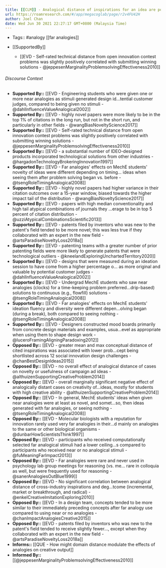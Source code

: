 ```yaml
---
title: [[CLM]] - Analogical distance of inspirations for an idea are positively related to the idea's creativity
url: https://roamresearch.com/#/app/megacoglab/page/r2v4FU42H
author: Joel Chan
date: Wed Jun 30 2021 22:27:17 GMT+0800 (Malaysia Time)
---
```


- Tags:: #analogy [[far analogies]]
- [[SupportedBy]]

    - [[EVD - Self-rated technical distance from open innovation contest problems was slightly positively correlated with submitting winning solutions - @jeppesenMarginalityProblemsolvingEffectiveness2010]]

###### Discourse Context

- **Supported By::** [[EVD - Engineering students who were given one or more near analogies as stimuli generated design id...tential customer judges, compared to being given no stimuli - @dahlInfluenceValueAnalogical2002]]
- **Supported By::** [[EVD - highly novel papers were more likely to be in the top 1% of citations in the long run, but not in the short run, and particularly in other fields - @wangBiasNoveltyScience2017]]
- **Supported By::** [[EVD - Self-rated technical distance from open innovation contest problems was slightly positively correlated with submitting winning solutions - @jeppesenMarginalityProblemsolvingEffectiveness2010]]
- **Supported By::** [[EVD - a substantial number of IDEO-designed products incorporated technological solutions from other industries - @hargadonTechnologyBrokeringInnovation1997]]
- **Supported By::** [[EVD - Far analogies' effects on MechE students' novelty of ideas were different depending on timing... ideas when seeing them after problem solving began vs. before - @tsengRoleTimingAnalogical2008]]
- **Supported By::** [[EVD - highly novel papers had higher variance in their citation outcomes over a 15-year window, biased towards the higher impact tail of the distribution - @wangBiasNoveltyScience2017]]
- **Supported By::** [[EVD - papers with high median conventionality and high tail atypical combinations of journals they ...erage to be in top 5 percent of citation distribution - @uzziAtypicalCombinationsScientific2013]]
- **Supported By::** [[EVD - patents filed by inventors who was new to the patent's field tended to be more novel; this was less true if they collaborated with an expert in the new field - @artsParadiseNoveltyLoss2018a]]
- **Supported By::** [[EVD - patenting teams with a greater number of prior patenting fields were more likely to generate patents that were technological outliers - @kneelandExploringUnchartedTerritory2020]]
- **Supported By::** [[EVD - designs that were measured during an ideation session to have come from a higher percentage o... as more original and valuable by potential customer judges - @dahlInfluenceValueAnalogical2002]]
- **Supported By::** [[EVD - Undergrad MechE students who saw near analogies (clocks) for a time-keeping problem preferred...drip-based) solutions to continuous (e.g., flowfill) solutions - @tsengRoleTimingAnalogical2008]]
- **Supported By::** [[EVD - Far analogies' effects on MechE students' ideation fluency and diversity were different depen...olving began (during a break), both compared to seeing nothing - @tsengRoleTimingAnalogical2008]]
- **Supported By::** [[EVD - Designers constructed mood boards primarily from concrete design materials and examples, usua...evel as appropriate when using them to shape design work - @luceroFramingAligningParadoxing2012]]
- **Opposed By::** [[EVD - greater mean and max conceptual distance of cited inspirations was associated with lower prob...cept being shortlisted across 12 social innovation design challenges - @chanBestDesignIdeas2015]]
- **Opposed By::** [[EVD - no overall effect of analogical distance of cases on novelty or usefulness of campaign ad ideas - @althuizenSupportingCreativeProblem2014]]
- **Opposed By::** [[EVD - overall marginally significant negative effect of analogically distant cases on creativity of...ideas, mostly for students with high creative ability - @althuizenSupportingCreativeProblem2014]]
- **Opposed By::** [[EVD - In general, MechE students' ideas when given near analogies were at least as novel, and somet...so, then ideas generated with far analogies, or seeing nothing - @tsengRoleTimingAnalogical2008]]
- **Opposed By::** [[EVD - Molecular biologists with a reputation for innovation rarely used very far analogies in their...d mainly on analogies to the same or other biological organisms - @dunbarHowScientistsThink1997]]
- **Opposed By::** [[EVD - participants who received computationally selected far analogical stimuli had a lower ceiling...s compared to participants who received near or no analogical stimuli - @fuMeaningFarImpact2013]]
- **Opposed By::** [[EVD - Far analogies were rare and never used in psychology lab group meetings for reasoning (vs. me... rare in colloquia as well, but were frequently used for reasoning - @sanerAnalogiesOutBlue1999]]
- **Opposed By::** [[EVD - No significant correlation between analogical distance of cross-industry inspirations and deg...tcome (incremental, market or breakthrough, and radical) - @enkelCreativeImitationExploring2010]]
- **Opposed By::** [[EVD - In a design team, concepts tended to be more similar to their immediately preceding concepts after far analogy use compared to using near or no analogies - @chanImpactAnalogiesCreative2015]]
- **Opposed By::** [[EVD - patents filed by inventors who was new to the patent's field tended to receive slightly fewer..., except when they collaborated with an expert in the new field - @artsParadiseNoveltyLoss2018a]]
- **Informs::** [[QUE - How might domain distance modulate the effects of analogies on creative output]]
- **Informed By::** [[@jeppesenMarginalityProblemsolvingEffectiveness2010]]
